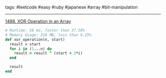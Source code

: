 tags: #leetcode #easy #ruby #japanese #array #bit-manipulation 

<hr />

[1486. XOR Operation in an Array](https://leetcode.com/problems/xor-operation-in-an-array/)

```rb
# Runtime: 56 ms, faster than 37.50%
# Memory Usage: 210 MB, less than 6.25%
def xor_operation(n, start)
  result = start
  for i in (1...n) do 
    result = result ^ (start + 2*i) 
  end

  result
end
```